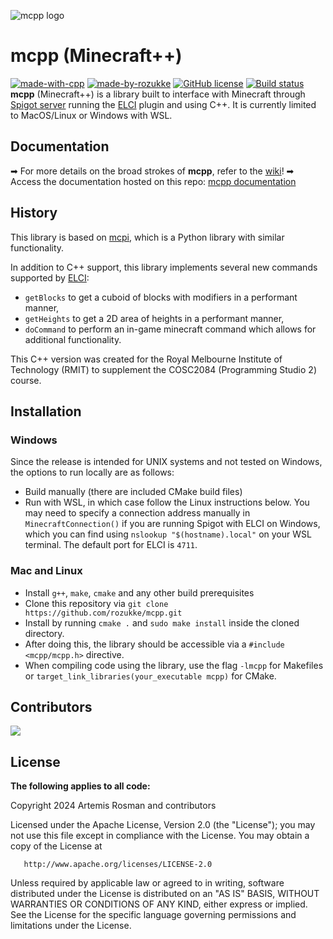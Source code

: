 ![mcpp logo](/resources/mcpplogosmall.png)


# mcpp (Minecraft++)
[![made-with-cpp](https://img.shields.io/badge/Made%20with-C++_17-1f425f.svg)](https://cplusplus.com/) [![made-by-rozukke](https://img.shields.io/badge/Creator-rozukke-f497af.svg)](https://github.com/rozukke) 
[![GitHub license](https://img.shields.io/github/license/rozukke/mcpp.svg)](https://github.com/rozukke/mcpp/blob/main/LICENSE)
[![Build status](https://github.com/rozukke/mcpp/actions/workflows/ci.yml/badge.svg?branch=main&event=push)](https://github.com/rozukke/mcpp/actions/workflows/ci.yml)\
**mcpp** (Minecraft++) is a library built to interface with Minecraft through [Spigot server](https://www.spigotmc.org/) 
running the [ELCI](https://github.com/rozukke/ELCI) plugin and using C++. It is currently limited to MacOS/Linux or Windows with WSL.

## Documentation

➡ For more details on the broad strokes of **mcpp**, refer to the [wiki](https://github.com/rozukke/mcpp/wiki/Index)!
➡ Access the documentation hosted on this repo: [mcpp documentation](https://rozukke.github.io/mcpp/)

## History
This library is based on [mcpi](https://github.com/martinohanlon/mcpi), which is a Python library with similar functionality. 

In addition to C++ support, this library implements several new commands supported by [ELCI](https://github.com/rozukke/ELCI):
- `getBlocks` to get a cuboid of blocks with modifiers in a performant manner,
- `getHeights` to get a 2D area of heights in a performant manner,
- `doCommand` to perform an in-game minecraft command which allows for additional functionality.

This C++ version was created for the Royal Melbourne Institute of Technology (RMIT) to supplement the COSC2084 
(Programming Studio 2) course.

## Installation
### Windows
Since the release is intended for UNIX systems and not tested on Windows, the options to run locally are as follows:
- Build manually (there are included CMake build files)
- Run with WSL, in which case follow the Linux instructions below. You may need to specify a connection address manually in `MinecraftConnection()` if you are running Spigot with ELCI on Windows, which you can find using `nslookup "$(hostname).local"` on your WSL terminal. The default port for ELCI is `4711`.

### Mac and Linux
- Install `g++`, `make`, `cmake` and any other build prerequisites
- Clone this repository via `git clone https://github.com/rozukke/mcpp.git`
- Install by running `cmake .` and `sudo make install` inside the cloned directory.
- After doing this, the library should be accessible via a `#include <mcpp/mcpp.h>` directive. 
- When compiling code using the library, use the flag `-lmcpp` for Makefiles or `target_link_libraries(your_executable mcpp)` for CMake.

## Contributors

<a href="https://github.com/rozukke/mcpp/graphs/contributors">
  <img src="https://contrib.rocks/image?repo=rozukke/mcpp" />
</a>

## License
**The following applies to all code:**

Copyright 2024 Artemis Rosman and contributors

   Licensed under the Apache License, Version 2.0 (the "License");
   you may not use this file except in compliance with the License.
   You may obtain a copy of the License at

       http://www.apache.org/licenses/LICENSE-2.0

   Unless required by applicable law or agreed to in writing, software
   distributed under the License is distributed on an "AS IS" BASIS,
   WITHOUT WARRANTIES OR CONDITIONS OF ANY KIND, either express or implied.
   See the License for the specific language governing permissions and
   limitations under the License.


